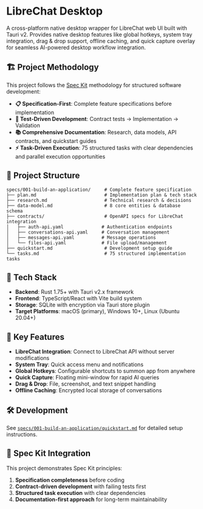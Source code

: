 # LibreChat Desktop

A cross-platform native desktop wrapper for LibreChat web UI built with Tauri v2. Provides native desktop features like global hotkeys, system tray integration, drag & drop support, offline caching, and quick capture overlay for seamless AI-powered desktop workflow integration.

## 🏗️ Project Methodology

This project follows the [Spec Kit](https://github.com/github/spec-kit) methodology for structured software development:

- **📋 Specification-First**: Complete feature specifications before implementation
- **🧪 Test-Driven Development**: Contract tests → Implementation → Validation
- **📚 Comprehensive Documentation**: Research, data models, API contracts, and quickstart guides
- **⚡ Task-Driven Execution**: 75 structured tasks with clear dependencies and parallel execution opportunities

## 📁 Project Structure

```
specs/001-build-an-application/     # Complete feature specification
├── plan.md                         # Implementation plan & tech stack
├── research.md                     # Technical research & decisions  
├── data-model.md                   # 8 core entities & database schema
├── contracts/                      # OpenAPI specs for LibreChat integration
│   ├── auth-api.yaml              # Authentication endpoints
│   ├── conversations-api.yaml     # Conversation management
│   ├── messages-api.yaml          # Message operations
│   └── files-api.yaml             # File upload/management
├── quickstart.md                   # Development setup guide
└── tasks.md                        # 75 structured implementation tasks
```

## 🚀 Tech Stack

- **Backend**: Rust 1.75+ with Tauri v2.x framework
- **Frontend**: TypeScript/React with Vite build system  
- **Storage**: SQLite with encryption via Tauri store plugin
- **Target Platforms**: macOS (primary), Windows 10+, Linux (Ubuntu 20.04+)

## 🎯 Key Features

- **LibreChat Integration**: Connect to LibreChat API without server modifications
- **System Tray**: Quick access menu and notifications
- **Global Hotkeys**: Configurable shortcuts to summon app from anywhere
- **Quick Capture**: Floating mini-window for rapid AI queries
- **Drag & Drop**: File, screenshot, and text snippet handling
- **Offline Caching**: Encrypted local storage of conversations

## 🛠️ Development

See [`specs/001-build-an-application/quickstart.md`](specs/001-build-an-application/quickstart.md) for detailed setup instructions.

## 📖 Spec Kit Integration

This project demonstrates Spec Kit principles:
1. **Specification completeness** before coding
2. **Contract-driven development** with failing tests first
3. **Structured task execution** with clear dependencies
4. **Documentation-first approach** for long-term maintainability

